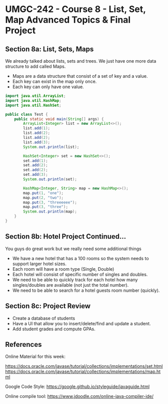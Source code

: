 # UMGC-242 - Course 8 - List, Set, Map Advanced Topics & Final Project

## Section 8a: List, Sets, Maps

We already talked about lists, sets and trees. We just have one more data structure to add called Maps.
- Maps are a data structure that consist of a set of key and a value.
- Each key can exist in the map only once.
- Each key can only have one value. 

```java
import java.util.ArrayList;
import java.util.HashMap;
import java.util.HashSet;

public class Test {
    public static void main(String[] args) {
        ArrayList<Integer> list = new ArrayList<>();
        list.add(1);
        list.add(2);
        list.add(2);
        list.add(3);
        System.out.println(list);

        HashSet<Integer> set = new HashSet<>();
        set.add(1);
        set.add(2);
        set.add(2);
        set.add(3);
        System.out.println(set);

        HashMap<Integer, String> map = new HashMap<>();
        map.put(1, "one");
        map.put(2, "two");
        map.put(3, "threeeeee");
        map.put(3, "three");
        System.out.println(map);
    }
}
```

## Section 8b: Hotel Project Continued...

You guys do great work but we really need some additional things
- We have a new hotel that has a 100 rooms so the system needs to support larger hotel sizes. 
- Each room will have a room type (Single, Double)
- Each hotel will consist of specific number of singles and doubles.
- We need to be able to quickly track for each hotel how many singles/doubles are available (not just the total number).
- We need to be able to search for a hotel guests room number (quickly).

## Section 8c: Project Review
- Create a database of students
- Have a UI that allow you to insert/delete/find and update a student.
- Add student grades and compute GPAs. 

## References
Online Material for this week:

https://docs.oracle.com/javase/tutorial/collections/implementations/set.html
https://docs.oracle.com/javase/tutorial/collections/implementations/map.html

Google Code Style: 
https://google.github.io/styleguide/javaguide.html

Online compile tool:
https://www.jdoodle.com/online-java-compiler-ide/

